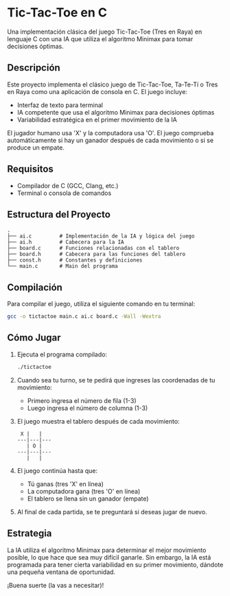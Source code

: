 # Tic-Tac-Toe en C

Una implementación clásica del juego Tic-Tac-Toe (Tres en Raya) en lenguaje C con una IA que utiliza el algoritmo Minimax para tomar decisiones óptimas.

## Descripción

Este proyecto implementa el clásico juego de Tic-Tac-Toe, Ta-Te-Tí o Tres en Raya como una aplicación de consola en C. El juego incluye:

- Interfaz de texto para terminal
- IA competente que usa el algoritmo Minimax para decisiones óptimas
- Variabilidad estratégica en el primer movimiento de la IA

El jugador humano usa 'X' y la computadora usa 'O'. El juego comprueba automáticamente si hay un ganador después de cada movimiento o si se produce un empate.

## Requisitos

- Compilador de C (GCC, Clang, etc.)
- Terminal o consola de comandos

## Estructura del Proyecto

```
.
├── ai.c         # Implementación de la IA y lógica del juego
├── ai.h         # Cabecera para la IA
├── board.c      # Funciones relacionadas con el tablero
├── board.h      # Cabecera para las funciones del tablero
├── const.h      # Constantes y definiciones
└── main.c       # Main del programa
```

## Compilación

Para compilar el juego, utiliza el siguiente comando en tu terminal:

```bash
gcc -o tictactoe main.c ai.c board.c -Wall -Wextra
```

## Cómo Jugar

1. Ejecuta el programa compilado:
   ```bash
   ./tictactoe
   ```

2. Cuando sea tu turno, se te pedirá que ingreses las coordenadas de tu movimiento:
   - Primero ingresa el número de fila (1-3)
   - Luego ingresa el número de columna (1-3)

3. El juego muestra el tablero después de cada movimiento:
   ```
    X |   |   
   ---|---|---
      | O |   
   ---|---|---
      |   |   
   ```

4. El juego continúa hasta que:
   - Tú ganas (tres 'X' en línea)
   - La computadora gana (tres 'O' en línea)
   - El tablero se llena sin un ganador (empate)

5. Al final de cada partida, se te preguntará si deseas jugar de nuevo.

## Estrategia

La IA utiliza el algoritmo Minimax para determinar el mejor movimiento posible, lo que hace que sea muy difícil ganarle. Sin embargo, la IA está programada para tener cierta variabilidad en su primer movimiento, dándote una pequeña ventana de oportunidad.

¡Buena suerte (la vas a necesitar)!